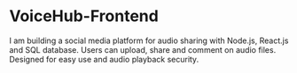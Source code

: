 # VoiceHub-Frontend
I am building a social media platform for audio sharing with Node.js, React.js and SQL database. Users can upload, share and comment on audio files. Designed for easy use and audio playback security.

